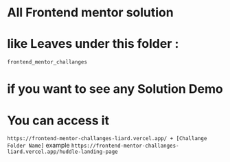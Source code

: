 # All Frontend mentor solution 
  # like Leaves under this folder :
  ``
  frontend_mentor_challanges
 ``
 # if  you want to see any Solution Demo  
 # You can access it 
``
https://frontend-mentor-challanges-liard.vercel.app/ + [Challange Folder Name]
``
example 
``
https://frontend-mentor-challanges-liard.vercel.app/huddle-landing-page
``
